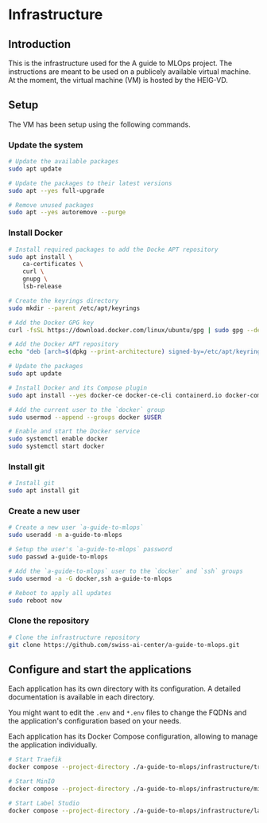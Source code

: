 # Infrastructure

## Introduction

This is the infrastructure used for the A guide to MLOps project. The
instructions are meant to be used on a publicely available virtual machine. At
the moment, the virtual machine (VM) is hosted by the HEIG-VD.

## Setup

The VM has been setup using the following commands.

### Update the system

```sh
# Update the available packages
sudo apt update

# Update the packages to their latest versions
sudo apt --yes full-upgrade

# Remove unused packages
sudo apt --yes autoremove --purge
```

### Install Docker

```sh
# Install required packages to add the Docke APT repository
sudo apt install \
    ca-certificates \
    curl \
    gnupg \
    lsb-release

# Create the keyrings directory
sudo mkdir --parent /etc/apt/keyrings

# Add the Docker GPG key
curl -fsSL https://download.docker.com/linux/ubuntu/gpg | sudo gpg --dearmor -o /etc/apt/keyrings/docker.gpg

# Add the Docker APT repository
echo "deb [arch=$(dpkg --print-architecture) signed-by=/etc/apt/keyrings/docker.gpg] https://download.docker.com/linux/ubuntu $(lsb_release -cs) stable" | sudo tee /etc/apt/sources.list.d/docker.list > /dev/null

# Update the packages
sudo apt update

# Install Docker and its Compose plugin
sudo apt install --yes docker-ce docker-ce-cli containerd.io docker-compose-plugin

# Add the current user to the `docker` group
sudo usermod --append --groups docker $USER

# Enable and start the Docker service
sudo systemctl enable docker
sudo systemctl start docker
```

### Install git

```sh
# Install git
sudo apt install git
```

### Create a new user

```sh
# Create a new user `a-guide-to-mlops`
sudo useradd -m a-guide-to-mlops

# Setup the user's `a-guide-to-mlops` password
sudo passwd a-guide-to-mlops

# Add the `a-guide-to-mlops` user to the `docker` and `ssh` groups
sudo usermod -a -G docker,ssh a-guide-to-mlops

# Reboot to apply all updates
sudo reboot now
```

### Clone the repository

```sh
# Clone the infrastructure repository
git clone https://github.com/swiss-ai-center/a-guide-to-mlops.git
```

## Configure and start the applications

Each application has its own directory with its configuration. A detailed
documentation is available in each directory.

You might want to edit the `.env` and `*.env` files to change the FQDNs and the
application's configuration based on your needs.

Each application has its Docker Compose configuration, allowing to manage the
application individually.

```sh
# Start Traefik
docker compose --project-directory ./a-guide-to-mlops/infrastructure/traefik up --detach

# Start MinIO
docker compose --project-directory ./a-guide-to-mlops/infrastructure/minio up --detach

# Start Label Studio
docker compose --project-directory ./a-guide-to-mlops/infrastructure/label-studio up --detach
```
